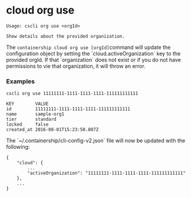 # cloud org use

```
Usage: cscli org use <orgId>

Show details about the provided organization.
```

The `containership cloud org use [orgId]`command will update the configuration  object by setting the \`cloud.activeOrganization\` key to the provided orgId. If that \`organization\` does not exist or if you do not have permissions to vie that organization, it will throw an error.

### Examples

```
cscli org use 11111111-1111-1111-1111-111111111111

KEY        VALUE
id         11111111-1111-1111-1111-111111111111
name       sample-org1
tier       standard
locked     false
created_at 2016-08-01T15:23:50.807Z
```

The \`~/.containership/cli-config-v2.json\` file will now be updated with the following:

```
{
    "cloud": {
        ...
        "activeOrganization": "11111111-1111-1111-1111-111111111111"
    },
    ...
}
```



